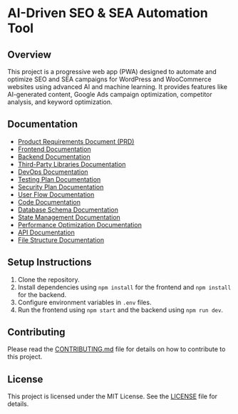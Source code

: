 # AI-Driven SEO & SEA Automation Tool

## Overview
This project is a progressive web app (PWA) designed to automate and optimize SEO and SEA campaigns for WordPress and WooCommerce websites using advanced AI and machine learning. It provides features like AI-generated content, Google Ads campaign optimization, competitor analysis, and keyword optimization.

## Documentation
- [Product Requirements Document (PRD)](docs/prd.md)
- [Frontend Documentation](docs/frontend.md)
- [Backend Documentation](docs/backend.md)
- [Third-Party Libraries Documentation](docs/third-party-libraries.md)
- [DevOps Documentation](docs/devops.md)
- [Testing Plan Documentation](docs/testing-plan.md)
- [Security Plan Documentation](docs/security-plan.md)
- [User Flow Documentation](docs/user-flow.md)
- [Code Documentation](docs/code-documentation.md)
- [Database Schema Documentation](docs/database-schema.md)
- [State Management Documentation](docs/state-management.md)
- [Performance Optimization Documentation](docs/performance-optimization.md)
- [API Documentation](docs/api.md)
- [File Structure Documentation](docs/file-structure.md)

## Setup Instructions
1. Clone the repository.
2. Install dependencies using `npm install` for the frontend and `npm install` for the backend.
3. Configure environment variables in `.env` files.
4. Run the frontend using `npm start` and the backend using `npm run dev`.

## Contributing
Please read the [CONTRIBUTING.md](CONTRIBUTING.md) file for details on how to contribute to this project. 

## License
This project is licensed under the MIT License. See the [LICENSE](LICENSE) file for details.